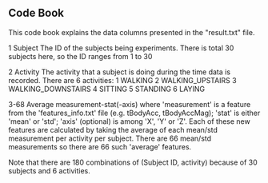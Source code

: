 ## Code Book

This code book explains the data columns presented in the "result.txt" file. 

1 Subject
  The ID of the subjects being experiments. 
  There is total 30 subjects here, so the ID ranges from 1 to 30

2 Activity
  The activity that a subject is doing during the time data is recorded.
  There are 6 activities:
    1 WALKING
    2 WALKING_UPSTAIRS
    3 WALKING_DOWNSTAIRS
    4 SITTING
    5 STANDING
    6 LAYING

3-68 Average measurement-stat(-axis)
  where 'measurement' is a feature from the 'features_info.txt' file (e.g. tBodyAcc, tBodyAccMag); 'stat' is either 'mean' or 'std'; 'axis' (optional) is among 'X', 'Y' or 'Z'.
  Each of these new features are calculated by taking the average of each mean/std measurement per activity per subject. There are   66 mean/std measurements so there are 66 such 'average' features.
  
Note that there are 180 combinations of (Subject ID, activity) because of 30 subjects and 6 activities.
  
